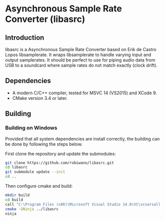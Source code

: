 Asynchronous Sample Rate Converter (libasrc)
=====================================

Introduction
------------

libasrc is a Asynchronous Sample Rate Converter based on Erik de Castro Lopos libsamplerate. It wraps libsamplerate to handle varying input and output samplerates. It should be perfect to use for piping audio data from USB to a soundcard where sample rates do not match exactly (clock drift).


Dependencies
------------

* A modern C/C++ compiler, tested for MSVC 14 (VS2015) and XCode 9.
* CMake version 3.4 or later.

Building
--------

### Building on Windows

Provided that all system dependencies are install correctly, the building can
be done by following the steps below.

First clone the repository and update the submodules:
```bash
git clone https://github.com/robiwano/libasrc.git
cd libasrc
git submodule update --init
cd ..
```

Then configure cmake and build:
```bash
mkdir build
cd build
call "C:\Program Files (x86)\Microsoft Visual Studio 14.0\VC\vcvarsall.bat" amd64
cmake -GNinja ../libasrc
ninja
```
